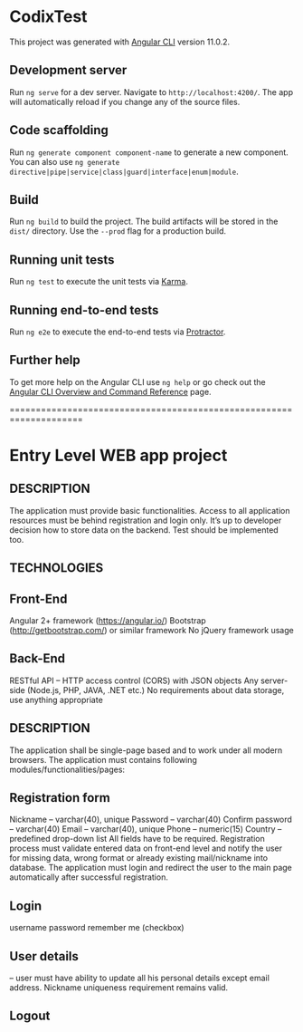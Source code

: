 # CodixTest

This project was generated with [Angular CLI](https://github.com/angular/angular-cli) version 11.0.2.

## Development server

Run `ng serve` for a dev server. Navigate to `http://localhost:4200/`. The app will automatically reload if you change any of the source files.

## Code scaffolding

Run `ng generate component component-name` to generate a new component. You can also use `ng generate directive|pipe|service|class|guard|interface|enum|module`.

## Build

Run `ng build` to build the project. The build artifacts will be stored in the `dist/` directory. Use the `--prod` flag for a production build.

## Running unit tests

Run `ng test` to execute the unit tests via [Karma](https://karma-runner.github.io).

## Running end-to-end tests

Run `ng e2e` to execute the end-to-end tests via [Protractor](http://www.protractortest.org/).

## Further help

To get more help on the Angular CLI use `ng help` or go check out the [Angular CLI Overview and Command Reference](https://angular.io/cli) page.

====================================================================

# Entry Level WEB app project

## DESCRIPTION
The application must provide basic functionalities. Access to all application resources must be behind registration and login only. It’s up to developer decision how to store data on the backend. Test should be implemented too. 
## TECHNOLOGIES

## Front-End 
Angular 2+ framework (https://angular.io/)
Bootstrap (http://getbootstrap.com/) or similar framework
No jQuery framework usage

## Back-End
RESTful API – HTTP access control (CORS) with JSON objects
Any server-side (Node.js, PHP, JAVA, .NET etc.)
No requirements about data storage, use anything appropriate

## DESCRIPTION
The application shall be single-page based and to work under all modern browsers. The application must contains following modules/functionalities/pages:

## Registration form
Nickname – varchar(40), unique
Password – varchar(40)
Confirm password – varchar(40)
Email – varchar(40), unique
Phone – numeric(15)
Country – predefined drop-down list
All fields have to be required. Registration process must validate entered data on front-end level and notify the user for missing data, wrong format or already existing mail/nickname into database. The application must login and redirect the user to the main page automatically after successful registration.

## Login
username
password
remember me (checkbox)

## User details 
– user must have ability to update all his personal details except email address. Nickname uniqueness requirement remains valid.


## Logout
